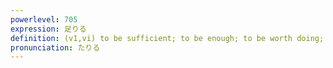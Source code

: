 ```yaml
---
powerlevel: 705
expression: 足りる
definition: (v1,vi) to be sufficient; to be enough; to be worth doing; to be worthy; to be sufficient; to answer; to do; (P)
pronunciation: たりる
---
```

